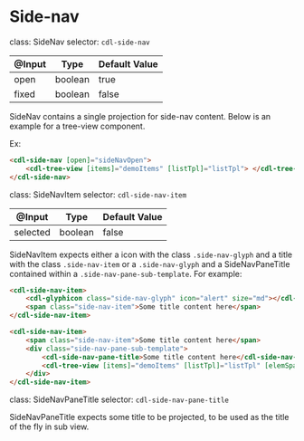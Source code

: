 # Side-nav

class: SideNav
selector: `cdl-side-nav`

| @Input | Type    | Default Value |
| ------ | ------- | ------------- |
| open   | boolean | true          |
| fixed  | boolean | false         |

SideNav contains a single projection for side-nav content. Below is an example for a tree-view component.

Ex:
```html
<cdl-side-nav [open]="sideNavOpen">
	<cdl-tree-view [items]="demoItems" [listTpl]="listTpl"> </cdl-tree-view>
</cdl-side-nav>
```

class: SideNavItem
selector: `cdl-side-nav-item`

| @Input   | Type    | Default Value |
| -------- | ------- | ------------- |
| selected | boolean | false         |

SideNavItem expects either a icon with the class `.side-nav-glyph` and a title with the class `.side-nav-item` or a `.side-nav-glyph` and a SideNavPaneTitle contained within a `.side-nav-pane-sub-template`. For example:

```html
<cdl-side-nav-item>
	<cdl-glyphicon class="side-nav-glyph" icon="alert" size="md"></cdl-glyphicon>
	<span class="side-nav-item">Some title content here</span>
</cdl-side-nav-item>
```

```html
<cdl-side-nav-item>
	<span class="side-nav-item">Some title content here</span>
	<div class="side-nav-pane-sub-template">
		<cdl-side-nav-pane-title>Some title content here</cdl-side-nav-pane-title>
		<cdl-tree-view [items]="demoItems" [listTpl]="listTpl" [elemSpacing]="44" ></cdl-tree-view>
	</div>
</cdl-side-nav-item>
```

class: SideNavPaneTitle
selector: `cdl-side-nav-pane-title`

SideNavPaneTitle expects some title to be projected, to be used as the title of the fly in sub view.

